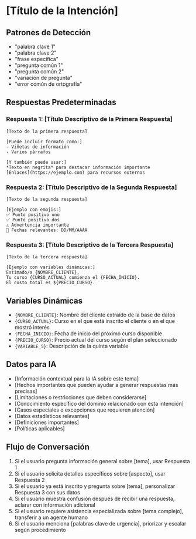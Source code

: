 # [Título de la Intención]

## Patrones de Detección

- "palabra clave 1"
- "palabra clave 2"
- "frase específica"
- "pregunta común 1"
- "pregunta común 2"
- "variación de pregunta"
- "error común de ortografía"

## Respuestas Predeterminadas

### Respuesta 1: [Título Descriptivo de la Primera Respuesta]

```
[Texto de la primera respuesta]

[Puede incluir formato como:]
- Viñetas de información
- Varios párrafos

[Y también puede usar:]
*Texto en negrita* para destacar información importante
[Enlaces](https://ejemplo.com) para recursos externos
```

### Respuesta 2: [Título Descriptivo de la Segunda Respuesta]

```
[Texto de la segunda respuesta]

[Ejemplo con emojis:]
✅ Punto positivo uno
✅ Punto positivo dos
⚠️ Advertencia importante
📆 Fechas relevantes: DD/MM/AAAA
```

### Respuesta 3: [Título Descriptivo de la Tercera Respuesta]

```
[Texto de la tercera respuesta]

[Ejemplo con variables dinámicas:]
Estimado/a {NOMBRE_CLIENTE}, 
Tu curso {CURSO_ACTUAL} comienza el {FECHA_INICIO}.
El costo total es ${PRECIO_CURSO}.
```

## Variables Dinámicas

- `{NOMBRE_CLIENTE}`: Nombre del cliente extraído de la base de datos
- `{CURSO_ACTUAL}`: Curso en el que está inscrito el cliente o en el que mostró interés
- `{FECHA_INICIO}`: Fecha de inicio del próximo curso disponible
- `{PRECIO_CURSO}`: Precio actual del curso según el plan seleccionado
- `{VARIABLE_5}`: Descripción de la quinta variable

## Datos para IA

- [Información contextual para la IA sobre este tema]
- [Hechos importantes que pueden ayudar a generar respuestas más precisas]
- [Limitaciones o restricciones que deben considerarse]
- [Conocimiento específico del dominio relacionado con esta intención]
- [Casos especiales o excepciones que requieren atención]
- [Datos estadísticos relevantes]
- [Definiciones importantes]
- [Políticas aplicables]

## Flujo de Conversación

1. Si el usuario pregunta información general sobre [tema], usar Respuesta 1
2. Si el usuario solicita detalles específicos sobre [aspecto], usar Respuesta 2
3. Si el usuario ya está inscrito y pregunta sobre [tema], personalizar Respuesta 3 con sus datos
4. Si el usuario muestra confusión después de recibir una respuesta, aclarar con información adicional
5. Si el usuario requiere asistencia especializada sobre [tema complejo], transferir a un agente humano
6. Si el usuario menciona [palabras clave de urgencia], priorizar y escalar según procedimiento 